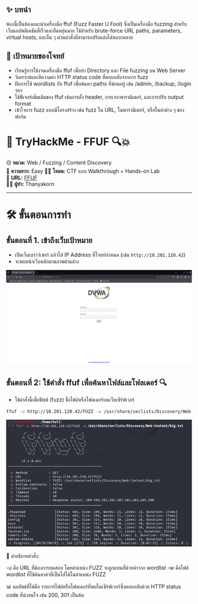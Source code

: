 ## ✨ บทนำ
ห้องนี้เป็นห้องแนะนำเครื่องมือ ffuf (Fuzz Faster U Fool) ซึ่งเป็นเครื่องมือ fuzzing สำหรับเว็บแอปพลิเคชันที่เร็วและยืดหยุ่นมาก ใช้สำหรับ brute-force URL paths, parameters, virtual hosts, และอื่น ๆ ผ่านคำสั่งที่สามารถปรับแต่งได้หลากหลาย

## 🎯 เป้าหมายของโจทย์
- เรียนรู้การใช้งานเครื่องมือ ffuf เพื่อทำ Directory และ File fuzzing บน Web Server
- วิเคราะห์และตีความค่า HTTP status code ที่ตอบกลับจากการ fuzz
- ฝึกการใช้ wordlists กับ ffuf เพื่อค้นหา paths ที่ซ่อนอยู่ เช่น /admin, /backup, /login ฯลฯ
- ใช้ฟีเจอร์เพิ่มเติมของ ffuf เช่นการตั้ง header, การเจาะพารามิเตอร์, และการปรับ output format
- เข้าใจการ fuzz แบบมีโครงสร้าง เช่น fuzz ใน URL, ในพารามิเตอร์, หรือในค่าต่าง ๆ ของฟอร์ม

# 🧠 TryHackMe - FFUF 🔍💥

🟡 **หมวด:** Web / Fuzzing / Content Discovery  
🧩 **ความยาก:** Easy
🕵️‍♂️ **โหมด:** CTF แบบ Walkthrough + Hands-on Lab  
🔗 **URL:** [FFUF](https://tryhackme.com/room/ffuf)  
👨‍💻 **ผู้ทำ:** Thanyakorn

---

# 🛠️ ขั้นตอนการทำ

## ขั้นตอนที่ 1. **เข้าถึงเว็บเป้าหมาย**
   - เปิดเว็บเบราว์เซอร์ แล้วใส่ IP Address ที่โจทย์กำหนด (เช่น `http://10.201.120.42`)
   - จะพบหน้าเว็บหลักตามภาพด้านล่าง

![Web](images/1-1.png)

## ขั้นตอนที่ 2: **ใช้คำสั่ง ffuf เพื่อค้นหาไฟล์และโฟลเดอร์** 🔍

- ใช้คำสั่งนี้เพื่อฟัซซ์ (fuzz) ชื่อไฟล์หรือโฟลเดอร์บนเว็บเซิร์ฟเวอร์

```bash
ffuf -u http://10.201.120.42/FUZZ -w /usr/share/seclists/Discovery/Web-Content/big.txt
```
![Web](images/2.png)

📌 คำอธิบายคำสั่ง:

  -u คือ URL ที่ต้องการทดสอบ โดยตำแหน่ง FUZZ จะถูกแทนที่ด้วยคำจาก wordlist
  -w คือไฟล์ wordlist ที่ใช้ค้นหาคำที่เป็นไปได้ในตำแหน่ง FUZZ
 
📊 ผลลัพธ์ที่ได้คือ รายการไฟล์หรือโฟลเดอร์ที่พบในเซิร์ฟเวอร์ซึ่งตอบกลับด้วย HTTP status code ที่น่าสนใจ เช่น 200, 301 เป็นต้น
